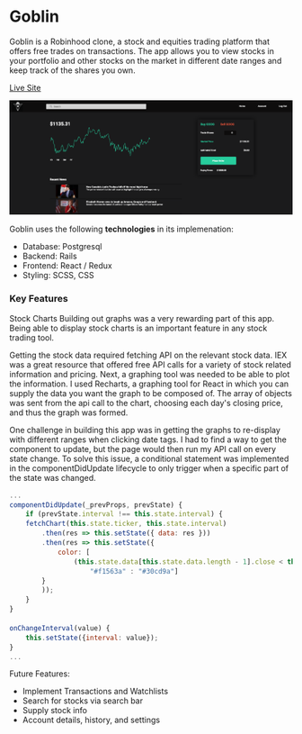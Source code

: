 # Goblin

Goblin is a Robinhood clone, a stock and equities trading platform that offers free trades on transactions. The app allows you to view stocks in your portfolio and other stocks on the market in different date ranges and keep track of the shares you own. 

[Live Site](https://goblin-project.herokuapp.com/#/home)

![Stock Page Image](public/stock-page-screenshot.png)

Goblin uses the following <b>technologies</b> in its implemenation:
* Database: Postgresql
* Backend: Rails
* Frontend: React / Redux
* Styling: SCSS, CSS

### Key Features

Stock Charts
Building out graphs was a very rewarding part of this app. Being able to display stock charts is an important feature in any stock trading tool. 

Getting the stock data required fetching API on the relevant stock data. IEX was a great resource that offered free API calls for a variety of stock related information and pricing. Next, a graphing tool was needed to be able to plot the information. I used Recharts, a graphing tool for React in which you can supply the data you want the graph to be composed of. The array of objects was sent from the api call to the chart, choosing each day's closing price, and thus the graph was formed. 

One challenge in building this app was in getting the graphs to re-display with different ranges when clicking date tags. I had to find a way to get the component to update, but the page would then run my API call on every state change. To solve this issue, a conditional statement was implemented in the componentDidUpdate lifecycle to only trigger when a specific part of the state was changed. 

``` js
...
componentDidUpdate(_prevProps, prevState) {
    if (prevState.interval !== this.state.interval) {
    fetchChart(this.state.ticker, this.state.interval)
        .then(res => this.setState({ data: res }))
        .then(res => this.setState({
            color: [
                (this.state.data[this.state.data.length - 1].close < this.state.data[0].close) ?
                    "#f1563a" : "#30cd9a"]
        }
        ));
    }
}

onChangeInterval(value) {
    this.setState({interval: value});
}
...
```

Future Features:
* Implement Transactions and Watchlists
* Search for stocks via search bar 
* Supply stock info
* Account details, history, and settings